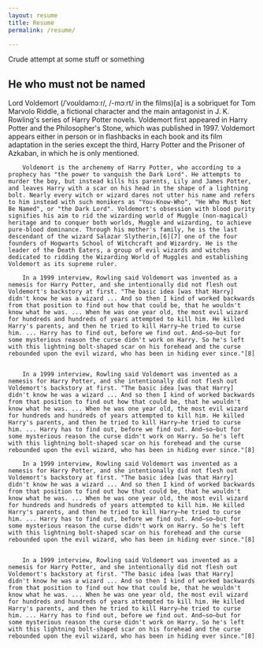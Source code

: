 ```yaml
---
layout: resume
title: Resume
permalink: /resume/

---
```


<p>
  Crude attempt at some stuff or something
</p>

<h2 class="resume-header">
        He who must not be named
</h2>
<div class="av">
        Lord Voldemort (/ˈvoʊldəmɔːr/, /-mɔːrt/ in the films)[a] is a sobriquet for Tom Marvolo Riddle, a fictional character and the main antagonist in J. K. Rowling's series of Harry Potter novels. Voldemort first appeared in Harry Potter and the Philosopher's Stone, which was published in 1997. Voldemort appears either in person or in flashbacks in each book and its film adaptation in the series except the third, Harry Potter and the Prisoner of Azkaban, in which he is only mentioned.
        
        Voldemort is the archenemy of Harry Potter, who according to a prophecy has "the power to vanquish the Dark Lord". He attempts to murder the boy, but instead kills his parents, Lily and James Potter, and leaves Harry with a scar on his head in the shape of a lightning bolt. Nearly every witch or wizard dares not utter his name and refers to him instead with such monikers as "You-Know-Who", "He Who Must Not Be Named", or "the Dark Lord". Voldemort's obsession with blood purity signifies his aim to rid the wizarding world of Muggle (non-magical) heritage and to conquer both worlds, Muggle and wizarding, to achieve pure-blood dominance. Through his mother's family, he is the last descendant of the wizard Salazar Slytherin,[6][7] one of the four founders of Hogwarts School of Witchcraft and Wizardry. He is the leader of the Death Eaters, a group of evil wizards and witches dedicated to ridding the Wizarding World of Muggles and establishing Voldemort as its supreme ruler. 
        
        In a 1999 interview, Rowling said Voldemort was invented as a nemesis for Harry Potter, and she intentionally did not flesh out Voldemort's backstory at first. "The basic idea [was that Harry] didn't know he was a wizard ... And so then I kind of worked backwards from that position to find out how that could be, that he wouldn't know what he was. ... When he was one year old, the most evil wizard for hundreds and hundreds of years attempted to kill him. He killed Harry's parents, and then he tried to kill Harry—he tried to curse him. ... Harry has to find out, before we find out. And—so—but for some mysterious reason the curse didn't work on Harry. So he's left with this lightning bolt-shaped scar on his forehead and the curse rebounded upon the evil wizard, who has been in hiding ever since."[8]
        

        In a 1999 interview, Rowling said Voldemort was invented as a nemesis for Harry Potter, and she intentionally did not flesh out Voldemort's backstory at first. "The basic idea [was that Harry] didn't know he was a wizard ... And so then I kind of worked backwards from that position to find out how that could be, that he wouldn't know what he was. ... When he was one year old, the most evil wizard for hundreds and hundreds of years attempted to kill him. He killed Harry's parents, and then he tried to kill Harry—he tried to curse him. ... Harry has to find out, before we find out. And—so—but for some mysterious reason the curse didn't work on Harry. So he's left with this lightning bolt-shaped scar on his forehead and the curse rebounded upon the evil wizard, who has been in hiding ever since."[8]

        In a 1999 interview, Rowling said Voldemort was invented as a nemesis for Harry Potter, and she intentionally did not flesh out Voldemort's backstory at first. "The basic idea [was that Harry] didn't know he was a wizard ... And so then I kind of worked backwards from that position to find out how that could be, that he wouldn't know what he was. ... When he was one year old, the most evil wizard for hundreds and hundreds of years attempted to kill him. He killed Harry's parents, and then he tried to kill Harry—he tried to curse him. ... Harry has to find out, before we find out. And—so—but for some mysterious reason the curse didn't work on Harry. So he's left with this lightning bolt-shaped scar on his forehead and the curse rebounded upon the evil wizard, who has been in hiding ever since."[8]


        In a 1999 interview, Rowling said Voldemort was invented as a nemesis for Harry Potter, and she intentionally did not flesh out Voldemort's backstory at first. "The basic idea [was that Harry] didn't know he was a wizard ... And so then I kind of worked backwards from that position to find out how that could be, that he wouldn't know what he was. ... When he was one year old, the most evil wizard for hundreds and hundreds of years attempted to kill him. He killed Harry's parents, and then he tried to kill Harry—he tried to curse him. ... Harry has to find out, before we find out. And—so—but for some mysterious reason the curse didn't work on Harry. So he's left with this lightning bolt-shaped scar on his forehead and the curse rebounded upon the evil wizard, who has been in hiding ever since."[8]
</div>